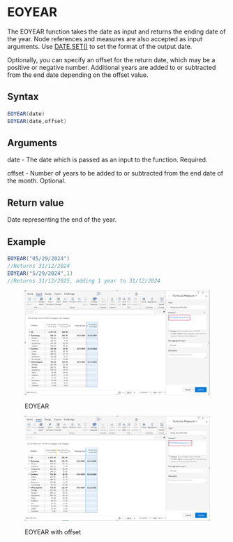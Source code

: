 # EOYEAR

The EOYEAR function takes the date as input and returns the ending date of the year. Node references and measures are also accepted as input arguments. Use [DATE.SET()](https://docs.inforiver.com/\~/changes/mS6jwvARNLHpKqBa4cT9/formula-syntax/date-functions/date.set) to set the format of the output date.

Optionally, you can specify an offset for the return date, which may be a positive or negative number. Additional years are added to or subtracted from the end date depending on the offset value.

## Syntax <a href="#syntax" id="syntax"></a>

```java
EOYEAR(date)
EOYEAR(date,offset)
```

## Arguments <a href="#arguments" id="arguments"></a>

date - The date which is passed as an input to the function. Required.

offset - Number of years to be added to or subtracted from the end date of the month. Optional.

## Return value <a href="#return-value" id="return-value"></a>

Date representing the end of the year.

## Example <a href="#example" id="example"></a>

```java
EOYEAR("05/29/2024")
//Returns 31/12/2024
EOYEAR("5/29/2024",1)
//Returns 31/12/2025, adding 1 year to 31/12/2024
```

<figure><img src="../../.gitbook/assets/image (730).png" alt=""><figcaption><p>EOYEAR</p></figcaption></figure>

<figure><img src="../../.gitbook/assets/image (731).png" alt=""><figcaption><p>EOYEAR with offset</p></figcaption></figure>
